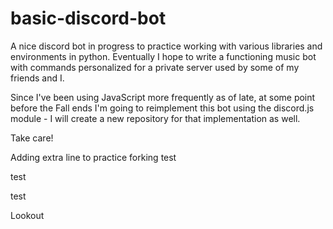 # basic-discord-bot
A nice discord bot in progress to practice working with various libraries and environments in python. 
Eventually I hope to write a functioning music bot with commands personalized for a private server used by some of my friends and I.

Since I've been using JavaScript more frequently as of late, at some point before the Fall ends I'm going to
reimplement this bot using the discord.js module - I will create a new repository for that implementation as well.

Take care!

Adding extra line to practice forking test

test

test

Lookout

